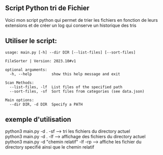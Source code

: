 
## Script Python tri de Fichier

Voici mon script python qui permet de trier les fichiers en fonction de leurs extensions et de créer un log qui conserve un historique des tris 

## **Utiliser le script:**
```
usage: main.py [-h] --dir DIR [--list-files] [--sort-files]

FileSorter | Version: 2023.10#v1

optional arguments:
  -h, --help         show this help message and exit

Scan Methods:
  --list-files, -lf  List files of the specified path
  --sort-files, -sf  Sort files from categories (see data.json)

Main options:
  --dir DIR, -d DIR  Specify a PATH
```
## **exemple d'utilisation**
 python3 main.py -d . -sf --> tri les fichiers du directory actuel <br>
 python3 main.py -d . -lf --> affichage des fichiers du directory actuel
 python3 main.py -d "chemin relatif" -lf -rp --> affiche les fichier du directory specifié ainsi que le chemin relatif
